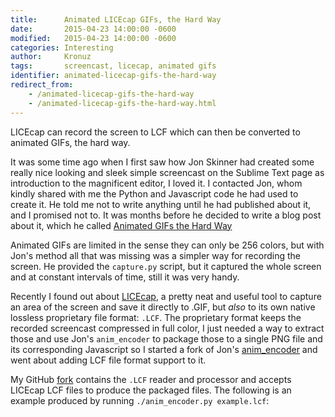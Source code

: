 ```yaml
---
title:      Animated LICEcap GIFs, the Hard Way
date:       2015-04-23 14:00:00 -0600
modified:   2015-04-23 14:00:00 -0600
categories: Interesting
author:     Kronuz
tags:       screencast, licecap, animated gifs
identifier: animated-licecap-gifs-the-hard-way
redirect_from:
	- /animated-licecap-gifs-the-hard-way
	- /animated-licecap-gifs-the-hard-way.html
---
```


LICEcap can record the screen to LCF which can then be converted to animated
GIFs, the hard way.

It was some time ago when I first saw how Jon Skinner had created some
really nice looking and sleek simple screencast on the Sublime Text page
as introduction to the magnificent editor, I loved it. I contacted Jon,
whom kindly shared with me the Python and Javascript code he had used to
create it. He told me not to write anything until he had published about
it, and I promised not to. It was months before he decided to write a
blog post about it, which he called [Animated GIFs the Hard Way]

Animated GIFs are limited in the sense they can only be 256 colors, but
with Jon\'s method all that was missing was a simpler way for recording
the screen. He provided the `capture.py` script, but it captured the
whole screen and at constant intervals of time, still it was very handy.

Recently I found out about [LICEcap](http://www.cockos.com/licecap/), a
pretty neat and useful tool to capture an area of the screen and save it
directly to .GIF, but *also* to its own native lossless proprietary file
format: `.LCF`. The proprietary format keeps the recorded screencast
compressed in full color, I just needed a way to extract those and use
Jon\'s `anim_encoder` to package those to a single PNG file and its
corresponding Javascript so I started a fork of Jon\'s
[anim\_encoder](https://github.com/sublimehq/anim_encoder) and went
about adding LCF file format support to it.

My GitHub [fork](https://github.com/Kronuz/anim_encoder) contains the
`.LCF` reader and processor and accepts LICEcap LCF files to produce the
packaged files. The following is an example produced by running
`./anim_encoder.py example.lcf`:

<div id="anim_fallback" class="anim_target"><canvas id="anim_target" class="anim_target"></canvas></div>
<script src="/assets/anim.js"></script>
<script src="/assets/example_anim.js"></script>
<script>
  set_animation("/assets/example_packed.png", example_timeline, 'anim_target',
  'anim_fallback');
</script>

[Animated GIFs the Hard Way]: http://www.sublimetext.com/~jps/animated_gifs_the_hard_way.html
